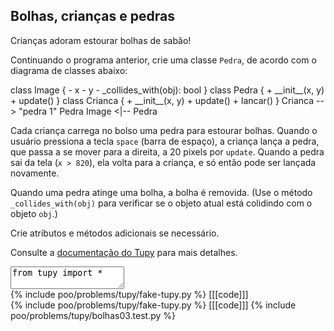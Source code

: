 ## Bolhas, crianças e pedras

Crianças adoram estourar bolhas de sabão!

Continuando o programa anterior, crie uma classe `Pedra`, de acordo com o diagrama de classes abaixo:

<div class="uml">
class Image {
  - x
  - y
  - _collides_with(obj): bool
}
class Pedra {
  + __init__(x, y)
  + update()
}
class Crianca {
  + __init__(x, y)
  + update()
  + lancar()
}
Crianca --> "pedra 1" Pedra
Image <|-- Pedra
</div>

Cada criança carrega no bolso uma pedra para estourar bolhas. Quando o usuário pressiona a tecla `space` (barra de espaço), a criança lança a pedra, que passa a se mover para a direita, a 20 pixels por `update`. Quando a pedra sai da tela (`x > 820`), ela volta para a criança, e só então pode ser lançada novamente.

Quando uma pedra atinge uma bolha, a bolha é removida. (Use o método `_collides_with(obj)` para verificar se o objeto atual está colidindo com o objeto `obj`.)

Crie atributos e métodos adicionais se necessário.

Consulte a [documentação do Tupy](https://rodrigorgs.github.io/tupy/) para mais detalhes.

<textarea class="code lang-python">
from tupy import *

# ...

bolhas = [
  Bolha(710, 20, 5),
  Bolha(720, 30, 10),
  Bolha(730, 40, 15),
]

run(globals())
</textarea>

<div class="runtemplate">
{% include poo/problems/tupy/fake-tupy.py %}
[[[code]]]
</div>

<div class="testcode">
{% include poo/problems/tupy/fake-tupy.py %}
[[[code]]]
{% include poo/problems/tupy/bolhas03.test.py %}
</div>
